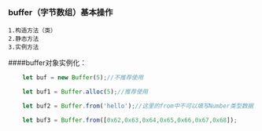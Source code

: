 ### buffer（字节数组）基本操作
	1.构造方法（类）
	2.静态方法
	3.实例方法

####buffer对象实例化：
````js
	let buf = new Buffer(5);//不推荐使用

	let buf1 = Buffer.alloc(5);//推荐使用

	let buf2 = Buffer.from('hello');//这里的from中不可以填写Number类型数据

	let buf3 = Buffer.from([0x62,0x63,0x64,0x65,0x66,0x67,0x68]);


````

